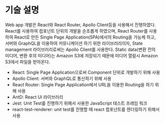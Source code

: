 # 기술 설명
Web app 개발은 React와 React Router, Apollo Client등을 사용해서 진행하였다. React를 사용하여 컴포넌트 단위의 개발을 순조롭게 하였으며, React Router를 사용하여 React로 만든 Single Page Application(SPA)에서의 Routing을 가능케 하고, 서버와 GraphQL을 이용하여 커뮤니케이션 하기 위한 라이브러리이자, State management 라이브러리로써는 Apollo Client를 사용한다. Static data(변환 전의 미디어, 변환 후의 미디어)는 Amazon S3에 저장되기 때문에 미디어 열람시 Amazon S3에서 파일을 받아온다.

- React: Single Page Application으로써 Component 단위로 개발하기 위해 사용
- Apollo Client: 서버와 GraphQL로 통신하기 위해 사용
- React Router: Single Page Application에서 URL을 이용한 Routing을 하기
위해 사용
- AntD: React UI 라이브러리
- Jest: Unit Test를 진행하기 위해서 사용한 JavaScript 테스트 프레임 워크
- react-test-renderer: unit test를 진행할 때 react 컴포넌트를 렌더링하기 위해서 사용
